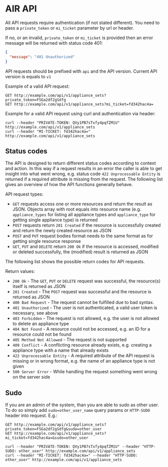 <!--- This section is copied from: https://raw.github.com/gitlabhq/gitlabhq/master/doc/api/README.md -->

# AIR API

All API requests require authentication (if not stated different). You need to pass a `private_token` or `mi_ticket` parameter by url or header.

If no, or an invalid, `private_token` or `mi_ticket` is provided then an error message will be returned with status code 401:

```json
{
  "message": "401 Unauthorized"
}
```

API requests should be prefixed with `api` and the API version. Current API version is equals to `v1`

Example of a valid API request:

```
GET http://example.com/api/v1/appliance_sets?private_token=FSGa2df2gSdfg
GET http://example.com/api/v1/appliance_sets?mi_ticket=fd342hac4a=
```

Example for a valid API request using curl and authentication via header:

```
curl --header "PRIVATE-TOKEN: QVy1PB7sTxfy4pqfZM1U" http://example.com/api/v1/appliance_sets
curl --header "MI-TICKET: fd342hac4a=" http://example.com/api/v1/appliance_sets
```

## Status codes

The API is designed to return different status codes according to context and action. In this way if a request results in an error the caller is able to get insight into what went wrong, e.g. status code `422 Unprocessable Entity` is returned if a required attribute is missing from the request. The following list gives an overview of how the API functions generally behave.

API request types:

* `GET` requests access one or more resources and return the result as JSON. Objects array with root equals into resource name (e.g. `appliance_types` for listing all appliance types and `appliance_type` for getting single appliance type) is returned
* `POST` requests return `201 Created` if the resource is successfully created and return the newly created resource as JSON
* `POST` and `PUT` request bodies format needs to the same format as for getting single resource response
* `GET`, `PUT` and `DELETE` return `200 Ok` if the resource is accessed, modified or deleted successfully, the (modified) result is returned as JSON

The following list shows the possible return codes for API requests.

Return values:

* `200 Ok` - The `GET`, `PUT` or `DELETE` request was successful, the resource(s) itself is returned as JSON
* `201 Created` - The `POST` request was successful and the resource is returned as JSON
* `400 Bad Request` - The request cannot be fulfilled due to bad syntax.
* `401 Unauthorized` - The user is not authenticated, a valid user token is necessary, see above
* `403 Forbidden` - The request is not allowed, e.g. the user is not allowed to delete an appliance type
* `404 Not Found` - A resource could not be accessed, e.g. an ID for a resource could not be found
* `405 Method Not Allowed` - The request is not supported
* `409 Conflict` - A conflicting resource already exists, e.g. creating a appliance type with a name that already exists
* `422 Unprocessable Entity` - A required attribute of the API request is missing or in wrong format, e.g. the name of an appliance type is not given
* `500 Server Error` - While handling the request something went wrong on the server side

## Sudo

If you are an admin of the system, than you are able to sudo as other user. To do so simply add `sudo=other_user_name` query params or `HTTP-SUDO` header into request. E.g.:

```
GET http://example.com/api/v1/appliance_sets?private_token=FSGa2df2gSdfg&sudo=other_user
GET http://example.com/api/v1/appliance_sets?mi_ticket=fd342hac4a=&sudo=other_user
```

```
curl --header "PRIVATE-TOKEN: QVy1PB7sTxfy4pqfZM1U" --header "HTTP-SUDO: other_user" http://example.com/api/v1/appliance_sets
curl --header "MI-TICKET: fd342hac4a=" --header "HTTP-SUDO: other_user" http://example.com/api/v1/appliance_sets
```